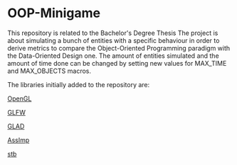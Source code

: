 # OOP-Minigame
This repository is related to the Bachelor's Degree Thesis
The project is about simulating a bunch of entities with a specific behaviour in order to derive metrics to compare the Object-Oriented Programming paradigm with the Data-Oriented Design one.
The amount of entities simulated and the amount of time done can be changed by setting new values for MAX_TIME and MAX_OBJECTS macros.

The libraries initially added to the repository are:

[OpenGL](https://www.opengl.org)

[GLFW](https://www.glfw.org)

[GLAD](https://gen.glad.sh)

[AssImp](https://github.com/assimp/assimp)

[stb](https://github.com/nothings/stb)
